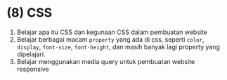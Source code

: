 # (8) CSS

1. Belajar apa itu CSS dan kegunaan CSS dalam pembuatan website
2. Belajar berbagai macam `property` yang ada di css, seperti `color`, `display`, `font-size`, `font-height`, dan masih banyak lagi property yang dipelajari.
3. Belajar menggunakan media query untuk pembuatan website responsive

